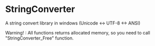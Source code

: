 StringConverter
===============

A string convert library in windows (Unicode &lt;-> UTF-8 &lt;-> ANSI)

Warning! :
All functions returns allocated memory, so you need to call "StringConverter_Free" function.
